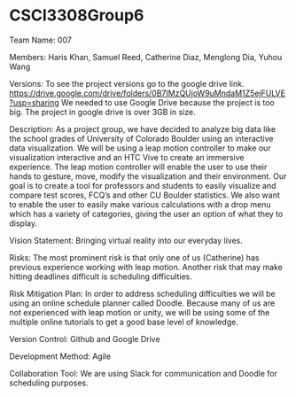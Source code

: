 # CSCI3308Group6
Team Name: 007 

Members: Haris Khan, Samuel Reed, Catherine Diaz, Menglong Dia, Yuhou Wang

Versions: To see the project versions go to the google drive link. https://drive.google.com/drive/folders/0B7IMzQUjoW9uMndaM1Z5ejFULVE?usp=sharing We needed to use Google Drive because the project is too big.  The project in google drive is over 3GB in size.

Description: As a project group, we have decided to analyze big data like the school grades of University of Colorado Boulder using an interactive data visualization.  We will be using a leap motion controller to make our visualization interactive and an HTC Vive to create an immersive experience.
  The leap motion controller will enable the user to use their hands to gesture, move, modify the visualization and their environment. Our goal is to create a tool for professors and students to easily visualize and compare test scores, FCQ’s and other CU Boulder statistics.  We also want to enable the user to easily make various calculations with a drop menu which has a variety of categories, giving the user an option of what they to display.
	
Vision Statement: Bringing virtual reality into our everyday lives.

Risks: The most prominent risk is that only one of us (Catherine) has previous experience working with leap motion. Another risk that may make hitting deadlines difficult is scheduling difficulties. 

Risk Mitigation Plan: In order to address scheduling difficulties we will be using an online schedule planner called Doodle. Because many of us are not experienced with leap motion or unity, we will be using some of the multiple online tutorials to get a good base level of knowledge.

Version Control: Github and Google Drive

Development Method: Agile

Collaboration Tool: We are using Slack for communication and Doodle for scheduling purposes.
